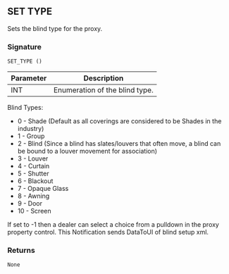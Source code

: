 ## SET TYPE

Sets the blind type for the proxy.


### Signature

`SET_TYPE ()`


| Parameter | Description |
| --- | --- |
| INT | Enumeration of the blind  type. |

Blind Types:

- 0 - Shade (Default as all coverings are considered to be Shades in the industry)
- 1 - Group
- 2 - Blind (Since a blind has slates/louvers that often move, a blind can be bound to a louver movement for association)
- 3 - Louver
- 4 - Curtain
- 5 - Shutter
- 6 - Blackout
- 7 - Opaque Glass
- 8 - Awning
- 9 - Door
- 10 - Screen

If set to -1 then a dealer can select a choice from a pulldown in the proxy property control. This Notification sends DataToUI of blind setup xml.


### Returns

`None`

